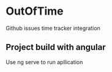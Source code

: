 # OutOfTime
Github issues time tracker integration

## Project build with angular
Use ng serve to run apllication
